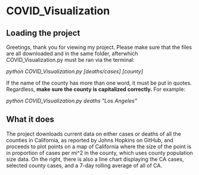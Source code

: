 # COVID_Visualization

## Loading the project 

Greetings, thank you for viewing my project. Please make sure that the files are all downloaded and in the same folder, afterwhich COVID_Visualization.py must be ran via the terminal:

_python COVID_Visualization.py [deaths/cases] [county]_

If the name of the county has more than one word, it must be put in quotes. Regardless, **make sure the county is capitalized correctly.** For example:

_python COVID_Visualization.py deaths "Los Angeles"_


## What it does

The project downloads current data on either cases or deaths of all the counties in California, as reported by Johns Hopkins on GitHub, and proceeds to plot points on a map of California where the size of the point is in proportion of cases per mi^2 in the county, which uses county population size data. On the right, there is also a line chart displaying the CA cases, selected county cases, and a 7-day rolling average of all of CA. 
